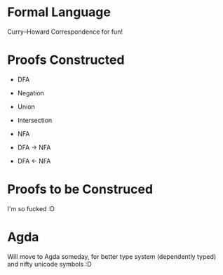Formal Language
===============

Curry–Howard Correspondence for fun!



Proofs Constructed
===

* DFA
 * Negation
 * Union
 * Intersection

* NFA

* DFA → NFA
* DFA ← NFA

Proofs to be Construced
===

I'm so fucked :D


Agda
===

Will move to Agda someday, for better type system (dependently typed) and nifty unicode symbols :D